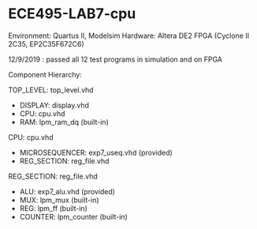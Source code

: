 # ECE495-LAB7-cpu

Environment: Quartus II, Modelsim
Hardware: Altera DE2 FPGA (Cyclone II 2C35, EP2C35F672C6)

12/9/2019 : passed all 12 test programs in simulation and on FPGA

Component Hierarchy:

TOP_LEVEL: top_level.vhd
  - DISPLAY: display.vhd
  - CPU: cpu.vhd
  - RAM: lpm_ram_dq (built-in)
  
CPU: cpu.vhd
  - MICROSEQUENCER: exp7_useq.vhd (provided)
  - REG_SECTION: reg_file.vhd
  
REG_SECTION: reg_file.vhd
  - ALU: exp7_alu.vhd (provided)
  - MUX: lpm_mux (built-in)
  - REG: lpm_ff (built-in)
  - COUNTER: lpm_counter (built-in)
